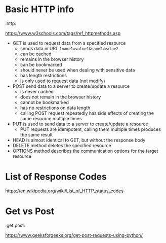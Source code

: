 # Basic HTTP info
:http:

https://www.w3schools.com/tags/ref_httpmethods.asp
* GET is used to request data from a specified resource
    - sends data in URL `?name1=value1&name2=value2`
    - can be cached
    - remains in the browser history
    - can be bookmarked
    - should never be used when dealing with sensitive data
    - has length restrictions
    - is only used to request data (not modify)
* POST send data to a server to create/update a resource
    - is never cached
    - does not remain in the browser history
    - cannot be bookmarked
    - has no restrictions on data length
    - calling POST request repeatedly has side effects of creating the same resource multiple times
* PUT is used to send data to a server to create/update a resource
    - PUT requests are idempotent, calling them multiple times produces the same result
* HEAD is almost identical to GET, but without the response body
* DELETE method deletes the specified resource
* OPTIONS method describes the communication options for the target resource

# List of Response Codes

https://en.wikipedia.org/wiki/List_of_HTTP_status_codes

# Get vs Post
:get:post:

https://www.geeksforgeeks.org/get-post-requests-using-python/
